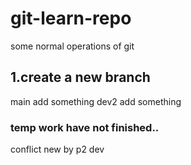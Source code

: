 # git-learn-repo
some normal operations of git
## 1.create a new branch
main add something
dev2 add something

### temp work have not finished..

conflict new by p2 dev
